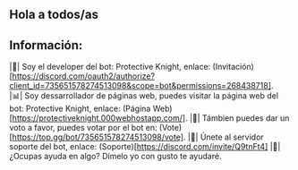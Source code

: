 ## Hola a todos/as

## Información:

|🤖| Soy el developer del bot: Protective Knight, enlace: (Invitación)[https://discord.com/oauth2/authorize?client_id=735651578274513098&scope=bot&permissions=268438718].    
|📊| Soy dessarrollador de páginas web, puedes visitar la página web del bot: Protective Knight, enlace: (Página Web)[https://protectiveknight.000webhostapp.com/].
|🎉| Támbien puedes dar un voto a favor, puedes votar por el bot en: (Vote)[https://top.gg/bot/735651578274513098/vote].
|🤔| Únete al servidor soporte del bot, enlace: (Soporte)[https://discord.com/invite/Q9tnFt4]
|💬| ¿Ocupas ayuda en algo? Dímelo yo con gusto te ayudaré.

